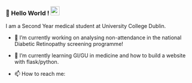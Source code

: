 
### 👋 Hello World !  <img src="https://github.com/TheDudeThatCode/TheDudeThatCode/blob/master/Assets/Earth.gif" width="24px">
  
  
I am a Second Year medical student at University College Dublin.

- 🔭 I’m currently working on analysing non-attendance in the national Diabetic Retinopathy screening programme!
- 🌱 I’m currently learning GI/GU in medicine and how to build a website with flask/python.

- 📫 How to reach me:

<!--
**SRKelly/srkelly** is a ✨ _special_ ✨ repository because its `README.md` (this file) appears on your GitHub profile.

Here are some ideas to get you started:

- 🔭 I’m currently working on ...
- 🌱 I’m currently learning ...
- 👯 I’m looking to collaborate on ...
- 🤔 I’m looking for help with ...
- 💬 Ask me about ...
- 📫 How to reach me: ...
- 😄 Pronouns: ...
- ⚡ Fun fact: ...
-->
